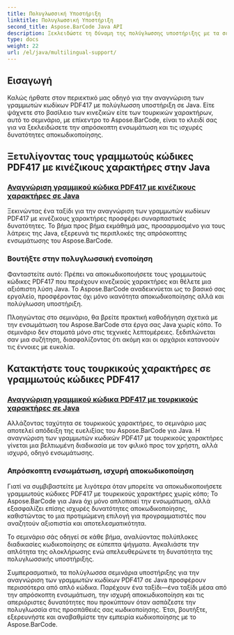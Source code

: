 ```yaml
---
title: Πολυγλωσσική Υποστήριξη
linktitle: Πολυγλωσσική Υποστήριξη
second_title: Aspose.BarCode Java API
description: Ξεκλειδώστε τη δύναμη της πολύγλωσσης υποστήριξης με τα σεμινάρια μας για την αναγνώριση των γραμμωτών κωδίκων PDF417. Βουτήξτε στην κωδικοποίηση Java με το Aspose.BarCode για απρόσκοπτη ενσωμάτωση.
type: docs
weight: 22
url: /el/java/multilingual-support/
---
```


## Εισαγωγή
Καλώς ήρθατε στον περιεκτικό μας οδηγό για την αναγνώριση των γραμμωτών κωδίκων PDF417 με πολύγλωσση υποστήριξη σε Java. Είτε ψάχνετε στο βασίλειο των κινεζικών είτε των τουρκικών χαρακτήρων, αυτό το σεμινάριο, με επίκεντρο το Aspose.BarCode, είναι το κλειδί σας για να ξεκλειδώσετε την απρόσκοπτη ενσωμάτωση και τις ισχυρές δυνατότητες αποκωδικοποίησης.

## Ξετυλίγοντας τους γραμμωτούς κώδικες PDF417 με κινέζικους χαρακτήρες στην Java
### [Αναγνώριση γραμμικού κώδικα PDF417 με κινέζικους χαρακτήρες σε Java](./recognizing-pdf417-chinese-characters/)

Ξεκινώντας ένα ταξίδι για την αναγνώριση των γραμμωτών κωδίκων PDF417 με κινέζικους χαρακτήρες προσφέρει συναρπαστικές δυνατότητες. Το βήμα προς βήμα εκμάθημά μας, προσαρμοσμένο για τους λάτρεις της Java, εξερευνά τις περιπλοκές της απρόσκοπτης ενσωμάτωσης του Aspose.BarCode.

### Βουτήξτε στην πολυγλωσσική ενοποίηση
Φανταστείτε αυτό: Πρέπει να αποκωδικοποιήσετε τους γραμμωτούς κώδικες PDF417 που περιέχουν κινεζικούς χαρακτήρες και θέλετε μια αξιόπιστη λύση Java. Το Aspose.BarCode αναδεικνύεται ως το βασικό σας εργαλείο, προσφέροντας όχι μόνο ικανότητα αποκωδικοποίησης αλλά και πολύγλωσση υποστήριξη.

Πλοηγώντας στο σεμινάριο, θα βρείτε πρακτική καθοδήγηση σχετικά με την ενσωμάτωση του Aspose.BarCode στα έργα σας Java χωρίς κόπο. Το σεμινάριο δεν σταματά μόνο στις τεχνικές λεπτομέρειες. ξεδιπλώνεται σαν μια συζήτηση, διασφαλίζοντας ότι ακόμη και οι αρχάριοι κατανοούν τις έννοιες με ευκολία.

## Κατακτήστε τους τουρκικούς χαρακτήρες σε γραμμωτούς κώδικες PDF417
### [Αναγνώριση γραμμικού κώδικα PDF417 με τουρκικούς χαρακτήρες σε Java](./recognizing-pdf417-turkish-characters/)

Αλλάζοντας ταχύτητα σε τουρκικούς χαρακτήρες, το σεμινάριο μας αποτελεί απόδειξη της ευελιξίας του Aspose.BarCode για Java. Η αναγνώριση των γραμμωτών κωδικών PDF417 με τουρκικούς χαρακτήρες γίνεται μια βελτιωμένη διαδικασία με τον φιλικό προς τον χρήστη, αλλά ισχυρό, οδηγό ενσωμάτωσης.

### Απρόσκοπτη ενσωμάτωση, ισχυρή αποκωδικοποίηση
Γιατί να συμβιβαστείτε με λιγότερα όταν μπορείτε να αποκωδικοποιήσετε γραμμωτούς κώδικες PDF417 με τουρκικούς χαρακτήρες χωρίς κόπο; Το Aspose.BarCode για Java όχι μόνο απλοποιεί την ενσωμάτωση, αλλά εξασφαλίζει επίσης ισχυρές δυνατότητες αποκωδικοποίησης, καθιστώντας το μια προτιμώμενη επιλογή για προγραμματιστές που αναζητούν αξιοπιστία και αποτελεσματικότητα.

Το σεμινάριο σάς οδηγεί σε κάθε βήμα, αναλύοντας πολύπλοκες διαδικασίες κωδικοποίησης σε εύπεπτα ψήγματα. Αγκαλιάστε την απλότητα της ολοκλήρωσης ενώ απελευθερώνετε τη δυνατότητα της πολυγλωσσικής υποστήριξης.

Συμπερασματικά, τα πολύγλωσσα σεμινάρια υποστήριξης για την αναγνώριση των γραμμωτών κωδίκων PDF417 σε Java προσφέρουν περισσότερα από απλό κώδικα. Παρέχουν ένα ταξίδι—ένα ταξίδι μέσα από την απρόσκοπτη ενσωμάτωση, την ισχυρή αποκωδικοποίηση και τις απεριόριστες δυνατότητες που προκύπτουν όταν ασπάζεστε την πολυγλωσσία στις προσπάθειές σας κωδικοποίησης. Έτσι, βουτήξτε, εξερευνήστε και αναβαθμίστε την εμπειρία κωδικοποίησης με το Aspose.BarCode.
